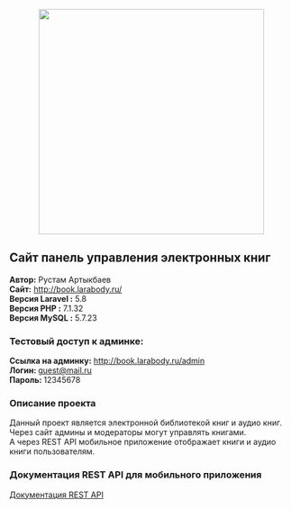 <p align="center"><img src="https://res.cloudinary.com/dtfbvvkyp/image/upload/v1566331377/laravel-logolockup-cmyk-red.svg" width="400"></p>

## Сайт панель управления электронных книг
<b>Автор:</b> Рустам Артыкбаев<br>
<b>Сайт:</b> <a href="http://book.larabody.ru/" target="_blank">http://book.larabody.ru/</a><br>
<b>Версия Laravel :</b> 5.8<br>
<b>Версия PHP :</b> 7.1.32<br>
<b>Версия MySQL :</b> 5.7.23

### Тестовый доступ к админке:
<b>Ссылка на админку:</b> <a href="http://book.larabody.ru/admin" target="_blank">http://book.larabody.ru/admin</a><br>
<b>Логин: </b> guest@mail.ru<br>
<b>Пароль: </b> 12345678 
<br>

### Описание проекта
Данный проект является электронной библиотекой книг и аудио книг.<br>
Через сайт админы и модераторы могут управлять книгами.<br>
А через REST API мобильное приложение отображает книги и аудио книги пользователям.<br>

### Документация REST API для мобильного приложения
<a href="https://github.com/Rustambx/books-API/blob/master/restapi.md">Документация REST API</a>

